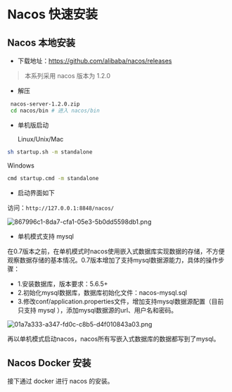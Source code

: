 # Nacos 快速安装

##  Nacos 本地安装

- 下载地址：https://github.com/alibaba/nacos/releases

> 本系列采用 nacos 版本为 1.2.0 

- 解压

```sh
 nacos-server-1.2.0.zip
 cd nacos/bin # 进入 nacos/bin 
```

- 单机版启动

  Linux/Unix/Mac

```sh
sh startup.sh -m standalone
```

 Windows 

```sh
cmd startup.cmd -m standalone
```

- 启动界面如下

 访问：`http://127.0.0.1:8848/nacos/`

![867996c1-8da7-cfa1-05e3-5b0dd5598db1.png](http://mtcarpenter.oss-cn-beijing.aliyuncs.com/2020/867996c1-8da7-cfa1-05e3-5b0dd5598db1.png)

- 单机模式支持 mysql

在0.7版本之前，在单机模式时nacos使用嵌入式数据库实现数据的存储，不方便观察数据存储的基本情况。0.7版本增加了支持mysql数据源能力，具体的操作步骤：

- 1.安装数据库，版本要求：5.6.5+
- 2.初始化mysql数据库，数据库初始化文件：nacos-mysql.sql
- 3.修改conf/application.properties文件，增加支持mysql数据源配置（目前只支持 mysql ），添加mysql数据源的url、用户名和密码。

![01a7a333-a347-fd0c-c8b5-d4f010843a03.png](http://mtcarpenter.oss-cn-beijing.aliyuncs.com/2020/01a7a333-a347-fd0c-c8b5-d4f010843a03.png)

再以单机模式启动nacos，nacos所有写嵌入式数据库的数据都写到了mysql。

## Nacos Docker 安装

接下通过 docker 进行 nacos 的安装。

 